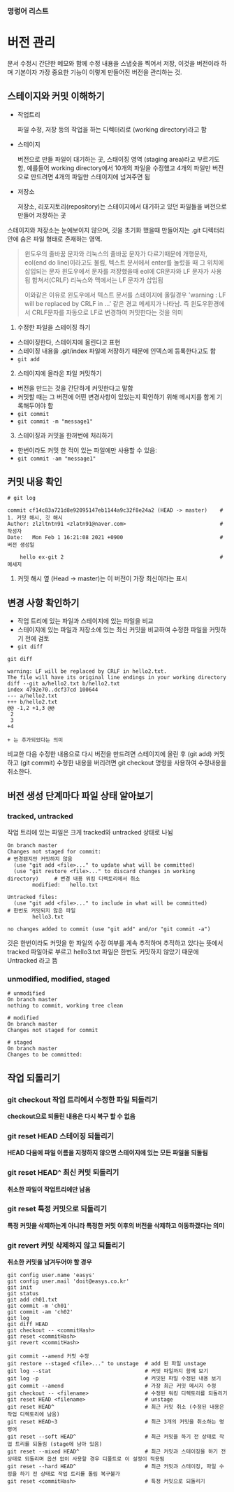 ### 명렁어 리스트




# 버전 관리

문서 수정시 간단한 메모와 함께 수정 내용을 스냅숏을 찍어서 저장, 이것을 버전이라 하며 기본이자 가장 중요한 기능이 이렇게 만들어진 버전을 관리하는 것.

## 스테이지와 커밋 이해하기

- 작업트리

  파일 수정, 저장 등의 작업을 하는 디렉터리로 (working directory)라고 함

- 스테이지

  버전으로 만들 파일이 대기하는 곳, 스태이징 영역 (staging area)라고 부르기도 함, 예를들어 working directory에서 10개의 파일을 수정했고 4개의 파일만 버전으로 만드려면 4개의 파일만
  스테이지에 넘겨주면 됨

- 저장소
  
  저장소, 리포지토리(repository)는 스테이지에서 대기하고 있던 파일들을 버전으로 만들어 저장하는 곳
  
스테이지와 저장소는 눈에보이지 않으며, 깃을 초기화 했을때 만들어지는 .git 디렉터리안에 숨은 파일 형태로
존재하는 영역. 

> 윈도우의 줄바꿈 문자와 리눅스의 줄바꿈 문자가 다르기때문에
> 개행문자, eol(end do line)이라고도 불림, 텍스트 문서에서 enter를 눌렀을 때 그 위치에 삽입되는 문자
> 윈도우에서 문자를 저장했을때 eol에 CR문자와 LF 문자가 사용됨 합쳐서(CRLF) 
> 리눅스와 맥에서는 LF 문자가 삽입됨 
> 
> 이와같은 이유로 윈도우에서 텍스트 문서를 스테이지에 올릴경우 'warning : LF will be replaced by CRLF in ...'
> 같은 경고 메세지가 나타남. 즉 윈도우환경에서 CRLF문자를 자동으로 LF로 변경하여 커밋한다는 것을 의미


1. 수정한 파일을 스테이징 하기
 - 스테이징한다, 스테이지에 올린다고 표현
 - 스테이징 내용을 .git/index 파일에 저장하기 때문에 인덱스에 등록한다고도 함
 - `git add`
2. 스테이지에 올라온 파일 커밋하기
 - 버전을 만드는 것을 간단하게 커밋한다고 말함
 - 커밋할 때는 그 버전에 어떤 변경사항이 있었는지 확인하기 위해 메시지를 함게 기록해두어야 함
 - `git commit`
 - `git commit -m "message1"`
3. 스테이징과 커밋을 한꺼번에 처리하기
 - 한번이라도 커밋 한 적이 있는 파일에만 사용할 수 있음:
 - `git commit -am "message1"`

## 커밋 내용 확인
`# git log`
```commandline
commit cf14c83a721d8e92095147eb1144a9c32f8e24a2 (HEAD -> master)    # 1. 커밋 해시, 깃 해시
Author: zlzltntn91 <zlatn91@naver.com>                              # 작성자
Date:   Mon Feb 1 16:21:08 2021 +0900                               # 버전 생성일

    hello ex-git 2                                                  # 메세지
```
1. 커밋 해시 옆 (Head -> master)는 이 버전이 가장 최신이라는 표시

## 변경 사항 확인하기
 - 작업 트리에 있는 파일과 스테이지에 있는 파일을 비교
 - 스테이지에 있는 파일과 저장소에 있는 최신 커밋을 비교하여 수정한 파일을 커밋하기 전에 검토
 - `git diff`
```commandline
git diff

warning: LF will be replaced by CRLF in hello2.txt.
The file will have its original line endings in your working directory
diff --git a/hello2.txt b/hello2.txt
index 4792e70..dcf37cd 100644
--- a/hello2.txt
+++ b/hello2.txt
@@ -1,2 +1,3 @@
 2
 3
+4
 
+ 는 추가되었다는 의미
```
 비교한 다음 수정한 내용으로 다시 버전을 만드려면 스테이지에 올린 후 (git add) 커밋하고 (git commit) 
 수정한 내용을 버리려면 git checkout 명령을 사용하여 수정내용을 취소한다.

## 버전 생성 단계마다 파일 상태 알아보기

### tracked, untracked
작업 트리에 있는 파일은 크게 tracked와 untracked 상태로 나뉨
```commandline
On branch master
Changes not staged for commit:                                              # 변경됐지만 커밋하지 않음
  (use "git add <file>..." to update what will be committed)                
  (use "git restore <file>..." to discard changes in working directory)     # 변경 내용 워킹 디렉토리에서 취소
        modified:   hello.txt

Untracked files:
  (use "git add <file>..." to include in what will be committed)            # 한번도 커밋되지 않은 파일
        hello3.txt

no changes added to commit (use "git add" and/or "git commit -a")
```

깃은 한번이라도 커밋을 한 파일의 수정 여부를 계속 추적하며 추적하고 있다는 뜻에서 tracked 파일아로 부르고
hello3.txt 파일은 한번도 커밋하지 않았기 때문에 Untracked 라고 뜸

### unmodified, modified, staged

```commandline
# unmodified
On branch master
nothing to commit, working tree clean

# modified
On branch master
Changes not staged for commit

# staged
On branch master
Changes to be committed:
```

## 작업 되돌리기

### git checkout 작업 트리에서 수정한 파일 되돌리기
**checkout으로 되돌린 내용은 다시 복구 할 수 없음**

### git reset HEAD <filename> 스테이징 되돌리기
**HEAD 다음에 파일 이름을 지정하지 않으면 스테이지에 있는 모든 파일을 되돌림**

### git reset HEAD^ 최신 커밋 되돌리기
**취소한 파일이 작업트리에만 남음**

### git reset <commitHash> 특정 커밋으로 되돌리기
**특정 커밋을 삭제하는게 아니라 특정한 커밋 이후의 버전을 삭제하고 이동하겠다는 의미**

### git revert 커밋 삭제하지 않고 되돌리기 
**취소한 커밋을 남겨두어야 할 경우**

```commandline
git config user.name 'easys'
git config user.mail 'doit@easys.co.kr'
git init
git status
git add ch01.txt
git commit -m 'ch01'
git commit -am 'ch02'
git log
git diff HEAD
git checkout -- <commitHash>
git reset <commitHash>
git revert <commitHash>

git commit --amend 커밋 수정
git restore --staged <file>..." to unstage  # add 된 파일 unstage
git log --stat                              # 커밋 파일까지 함께 보기
git log -p                                  # 커밋된 파일 수정된 내용 보기
git commit --amend                          # 가장 최근 커밋 메시지 수정
git checkout -- <filename>                  # 수정된 워킹 디렉토리를 되돌리기
git reset HEAD <filename>                   # unstage
git reset HEAD^                             # 최근 커밋 취소 (수정된 내용은 작업 디렉토리에 남음)
git reset HEAD~3                            # 최근 3개의 커밋을 취소하는 명령어
git reset --soft HEAD^                      # 최근 커밋을 하기 전 상태로 작업 트리를 되돌림 (stage에 남아 있음)
git reset --mixed HEAD^                     # 최근 커밋과 스테이징을 하기 전 상태로 되돌리며 옵션 없이 사용할 경우 디폴트로 이 설정이 적용됨
git reset --hard HEAD^                      # 최근 커밋과 스테이징, 파일 수정을 하기 전 상태로 작업 트리를 돌림 복구불가
git reset <commitHash>                      # 특정 커밋으로 되돌리기
```
